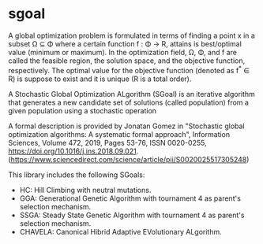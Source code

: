 # sgoal
A global optimization problem is formulated in terms of finding a point x in a subset Ω ⊆ Φ where a certain function f : Φ → R, attains is best/optimal value (minimum or maximum). In the optimization field, Ω, Φ, and f are called the feasible region, the solution space, and the objective function, respectively. The optimal value for the objective function (denoted as f<sup>*</sup> ∈ R) is
suppose to exist and it is unique (R is a total order).

A Stochastic Global Optimization ALgorithm (SGoal) is an iterative algorithm that generates a new candidate set of solutions (called population) from a given population using a stochastic operation 

A formal description is provided by Jonatan Gomez in "Stochastic global optimization algorithms: A systematic formal approach", Information Sciences, Volume 472, 2019, Pages 53-76, ISSN 0020-0255, https://doi.org/10.1016/j.ins.2018.09.021. (https://www.sciencedirect.com/science/article/pii/S0020025517305248)

This library includes the following SGoals:
<ul>
  <li>HC: Hill Climbing with neutral mutations.</li>
  <li>GGA: Generational Genetic Algorithm with tournament 4 as parent's selection mechanism.</li>
  <li>SSGA: Steady State Genetic Algorithm with tournament 4 as parent's selection mechanism.</li>
  <li>CHAVELA: Canonical Hibrid Adaptive EVolutionary ALgorithm.</li>
</ul>
